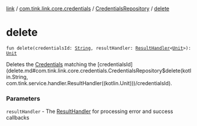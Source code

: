 [link](../../index.md) / [com.tink.link.core.credentials](../index.md) / [CredentialsRepository](index.md) / [delete](./delete.md)

# delete

`fun delete(credentialsId: `[`String`](https://kotlinlang.org/api/latest/jvm/stdlib/kotlin/-string/index.html)`, resultHandler: `[`ResultHandler`](../../com.tink.service.handler/-result-handler/index.md)`<`[`Unit`](https://kotlinlang.org/api/latest/jvm/stdlib/kotlin/-unit/index.html)`>): `[`Unit`](https://kotlinlang.org/api/latest/jvm/stdlib/kotlin/-unit/index.html)

Deletes the [Credentials](../../com.tink.model.credentials/-credentials/index.md) matching the [credentialsId](delete.md#com.tink.link.core.credentials.CredentialsRepository$delete(kotlin.String, com.tink.service.handler.ResultHandler((kotlin.Unit)))/credentialsId).

### Parameters

`resultHandler` - The [ResultHandler](../../com.tink.service.handler/-result-handler/index.md) for processing error and success callbacks